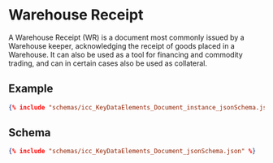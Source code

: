 # Warehouse Receipt
A Warehouse Receipt (WR) is a document most commonly issued by a Warehouse keeper, acknowledging the receipt of goods placed in a Warehouse. It can also be used as a tool for financing and commodity trading, and can in certain cases also be used as collateral.

## Example
```json
{% include "schemas/icc_KeyDataElements_Document_instance_jsonSchema.json" %}
```

## Schema
```json
{% include "schemas/icc_KeyDataElements_Document_jsonSchema.json" %}
```
